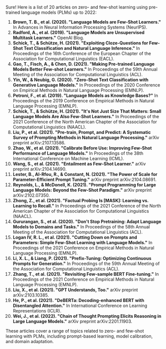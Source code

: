 Sure! Here is a list of 20 articles on zero- and few-shot learning using pre-trained language models (PLMs) up to 2022:

1. **Brown, T. B., et al. (2020). "Language Models are Few-Shot Learners."** In Advances in Neural Information Processing Systems (NeurIPS).
2. **Radford, A., et al. (2019). "Language Models are Unsupervised Multitask Learners."** OpenAI Blog.
3. **Schick, T., & Schütze, H. (2021). "Exploiting Cloze-Questions for Few-Shot Text Classification and Natural Language Inference."** In Proceedings of the 16th Conference of the European Chapter of the Association for Computational Linguistics (EACL).
4. **Gao, T., Fisch, A., & Chen, D. (2021). "Making Pre-trained Language Models Better Few-shot Learners."** In Proceedings of the 59th Annual Meeting of the Association for Computational Linguistics (ACL).
5. **Yin, W., & Neubig, G. (2020). "Zero-Shot Text Classification with Generative Language Models."** In Proceedings of the 2020 Conference on Empirical Methods in Natural Language Processing (EMNLP).
6. **Petroni, F., et al. (2019). "Language Models as Knowledge Bases?"** In Proceedings of the 2019 Conference on Empirical Methods in Natural Language Processing (EMNLP).
7. **Schick, T., & Schütze, H. (2021). "It's Not Just Size That Matters: Small Language Models Are Also Few-Shot Learners."** In Proceedings of the 2021 Conference of the North American Chapter of the Association for Computational Linguistics (NAACL).
8. **Liu, P., et al. (2021). "Pre-train, Prompt, and Predict: A Systematic Survey of Prompting Methods in Natural Language Processing."** arXiv preprint arXiv:2107.13586.
9. **Zhao, W., et al. (2021). "Calibrate Before Use: Improving Few-Shot Performance of Language Models."** In Proceedings of the 38th International Conference on Machine Learning (ICML).
10. **Wang, S., et al. (2021). "Entailment as Few-Shot Learner."** arXiv preprint arXiv:2104.14690.
11. **Lester, B., Al-Rfou, R., & Constant, N. (2021). "The Power of Scale for Parameter-Efficient Prompt Tuning."** arXiv preprint arXiv:2104.08691.
12. **Reynolds, L., & McDonell, K. (2021). "Prompt Programming for Large Language Models: Beyond the Few-Shot Paradigm."** arXiv preprint arXiv:2102.07350.
13. **Zhong, Z., et al. (2021). "Factual Probing Is [MASK]: Learning vs. Learning to Recall."** In Proceedings of the 2021 Conference of the North American Chapter of the Association for Computational Linguistics (NAACL).
14. **Gururangan, S., et al. (2020). "Don't Stop Pretraining: Adapt Language Models to Domains and Tasks."** In Proceedings of the 58th Annual Meeting of the Association for Computational Linguistics (ACL).
15. **Logan IV, R. L., et al. (2021). "Cutting Down on Prompts and Parameters: Simple Few-Shot Learning with Language Models."** In Proceedings of the 2021 Conference on Empirical Methods in Natural Language Processing (EMNLP).
16. **Li, X. L., & Liang, P. (2021). "Prefix-Tuning: Optimizing Continuous Prompts for Generation."** In Proceedings of the 59th Annual Meeting of the Association for Computational Linguistics (ACL).
17. **Zhang, T., et al. (2021). "Revisiting Few-sample BERT Fine-tuning."** In Proceedings of the 2021 Conference on Empirical Methods in Natural Language Processing (EMNLP).
18. **Liu, X., et al. (2021). "GPT Understands, Too."** arXiv preprint arXiv:2103.10385.
19. **He, P., et al. (2021). "DeBERTa: Decoding-enhanced BERT with Disentangled Attention."** In International Conference on Learning Representations (ICLR).
20. **Wei, J., et al. (2022). "Chain of Thought Prompting Elicits Reasoning in Large Language Models."** arXiv preprint arXiv:2201.11903.

These articles cover a range of topics related to zero- and few-shot learning with PLMs, including prompt-based learning, model calibration, and domain adaptation.